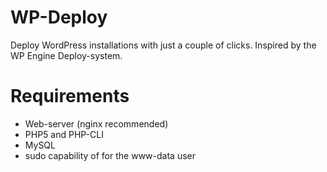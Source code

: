 WP-Deploy
=========

Deploy WordPress installations with just a couple of clicks. Inspired by the WP Engine Deploy-system.

Requirements
===

* Web-server (nginx recommended)
* PHP5 and PHP-CLI
* MySQL
* sudo capability of for the www-data user
